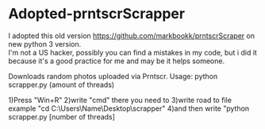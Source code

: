 # Adopted-prntscrScrapper
I adopted this old version https://github.com/markbookk/prntscrScraper on new python 3 version.\
I'm not a US hacker, possibly you can find a mistakes in my code, 
but i did it because it's a good practice for me and may be it helps someone.

Downloads random photos uploaded via Prntscr.
Usage: python scrapper.py (amount of threads)

1)Press "Win+R" 2)write "cmd" there you need to 3)write road to file example "cd C:\Users\Name\Desktop\scrapper" 4)and then write "python scrapper.py [number of threads]
